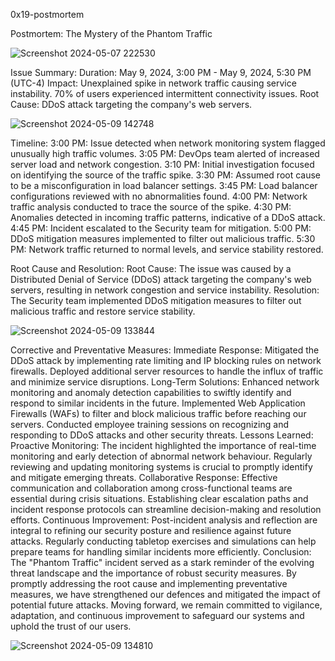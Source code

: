 0x19-postmortem

Postmortem: The Mystery of the Phantom Traffic

![Screenshot 2024-05-07 222530](https://github.com/khloud54/alx-system_engineering-devops/assets/138794478/bf355f28-030e-4a7e-9c4c-cff6cf8ef6c7)

Issue Summary:
 Duration: May 9, 2024, 3:00 PM - May 9, 2024, 5:30 PM (UTC-4)
 Impact: Unexplained spike in network traffic causing service instability. 70% of users experienced intermittent connectivity issues.
Root Cause: DDoS attack targeting the company's web servers.

![Screenshot 2024-05-09 142748](https://github.com/khloud54/alx-system_engineering-devops/assets/138794478/0a3c17b3-8561-4365-aad3-d59f2c5db28f)

Timeline:
3:00 PM: Issue detected when network monitoring system flagged unusually high traffic volumes.
3:05 PM: DevOps team alerted of increased server load and network congestion.
3:10 PM: Initial investigation focused on identifying the source of the traffic spike.
3:30 PM: Assumed root cause to be a misconfiguration in load balancer settings.
3:45 PM: Load balancer configurations reviewed with no abnormalities found.
4:00 PM: Network traffic analysis conducted to trace the source of the spike.
4:30 PM: Anomalies detected in incoming traffic patterns, indicative of a DDoS attack.
4:45 PM: Incident escalated to the Security team for mitigation.
5:00 PM: DDoS mitigation measures implemented to filter out malicious traffic.
5:30 PM: Network traffic returned to normal levels, and service stability restored.

Root Cause and Resolution:
Root Cause: The issue was caused by a Distributed Denial of Service (DDoS) attack targeting the company's web servers, resulting in network congestion and service instability.
Resolution: The Security team implemented DDoS mitigation measures to filter out malicious traffic and restore service stability.

![Screenshot 2024-05-09 133844](https://github.com/khloud54/alx-system_engineering-devops/assets/138794478/99686ebe-7a3d-447f-9733-71f8239400cf)

Corrective and Preventative Measures:
Immediate Response:
Mitigated the DDoS attack by implementing rate limiting and IP blocking rules on network firewalls.
Deployed additional server resources to handle the influx of traffic and minimize service disruptions.
Long-Term Solutions:
Enhanced network monitoring and anomaly detection capabilities to swiftly identify and respond to similar incidents in the future.
Implemented Web Application Firewalls (WAFs) to filter and block malicious traffic before reaching our servers.
Conducted employee training sessions on recognizing and responding to DDoS attacks and other security threats.
Lessons Learned:
Proactive Monitoring:
The incident highlighted the importance of real-time monitoring and early detection of abnormal network behaviour.
Regularly reviewing and updating monitoring systems is crucial to promptly identify and mitigate emerging threats.
Collaborative Response:
Effective communication and collaboration among cross-functional teams are essential during crisis situations.
Establishing clear escalation paths and incident response protocols can streamline decision-making and resolution efforts.
Continuous Improvement:
Post-incident analysis and reflection are integral to refining our security posture and resilience against future attacks.
Regularly conducting tabletop exercises and simulations can help prepare teams for handling similar incidents more efficiently.
Conclusion:
The "Phantom Traffic" incident served as a stark reminder of the evolving threat landscape and the importance of robust security measures. By promptly addressing the root cause and implementing preventative measures, we have strengthened our defences and mitigated the impact of potential future attacks. Moving forward, we remain committed to vigilance, adaptation, and continuous improvement to safeguard our systems and uphold the trust of our users.

![Screenshot 2024-05-09 134810](https://github.com/khloud54/alx-system_engineering-devops/assets/138794478/86404307-da1d-4b40-a85b-36534d23d864)


